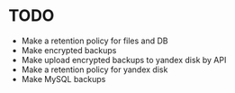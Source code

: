 # TODO

* Make a retention policy for files and DB
* Make encrypted backups
* Make upload encrypted backups to yandex disk by API
* Make a retention policy for yandex disk
* Make MySQL backups
